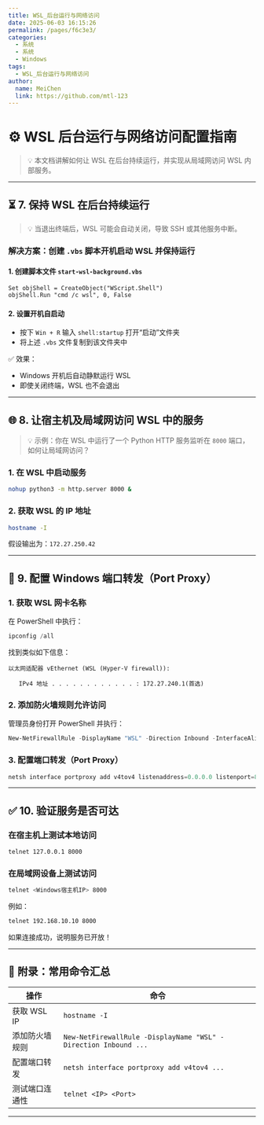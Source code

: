 ```yaml
---
title: WSL_后台运行与网络访问
date: 2025-06-03 16:15:26
permalink: /pages/f6c3e3/
categories:
  - 系统
  - 系统
  - Windows
tags:
  - WSL_后台运行与网络访问
author:
  name: MeiChen
  link: https://github.com/mtl-123
---
```



# ⚙️ WSL 后台运行与网络访问配置指南

> 💡 本文档讲解如何让 WSL 在后台持续运行，并实现从局域网访问 WSL 内部服务。

---

## ⏳ 7. 保持 WSL 在后台持续运行

> 💡 当退出终端后，WSL 可能会自动关闭，导致 SSH 或其他服务中断。

### 解决方案：创建 `.vbs` 脚本开机启动 WSL 并保持运行

#### 1. 创建脚本文件 `start-wsl-background.vbs`

```vbs
Set objShell = CreateObject("WScript.Shell")
objShell.Run "cmd /c wsl", 0, False
```

#### 2. 设置开机自启动

- 按下 `Win + R` 输入 `shell:startup` 打开“启动”文件夹
- 将上述 `.vbs` 文件复制到该文件夹中

✅ 效果：

- Windows 开机后自动静默运行 WSL
- 即使关闭终端，WSL 也不会退出

---

## 🌐 8. 让宿主机及局域网访问 WSL 中的服务

> 💡 示例：你在 WSL 中运行了一个 Python HTTP 服务监听在 `8000` 端口，如何让局域网访问？

### 1. 在 WSL 中启动服务

```bash
nohup python3 -m http.server 8000 &
```

### 2. 获取 WSL 的 IP 地址

```bash
hostname -I
```

假设输出为：`172.27.250.42`

---

## 🔁 9. 配置 Windows 端口转发（Port Proxy）

### 1. 获取 WSL 网卡名称

在 PowerShell 中执行：

```powershell
ipconfig /all
```

找到类似如下信息：

```
以太网适配器 vEthernet (WSL (Hyper-V firewall)):

   IPv4 地址 . . . . . . . . . . . . : 172.27.240.1(首选)
```

### 2. 添加防火墙规则允许访问

管理员身份打开 PowerShell 并执行：

```powershell
New-NetFirewallRule -DisplayName "WSL" -Direction Inbound -InterfaceAlias "vEthernet (WSL (Hyper-V firewall))" -Action Allow
```

### 3. 配置端口转发（Port Proxy）

```powershell
netsh interface portproxy add v4tov4 listenaddress=0.0.0.0 listenport=8000 connectaddress=172.27.250.42 connectport=8000
```

---

## ✅ 10. 验证服务是否可达

### 在宿主机上测试本地访问

```bash
telnet 127.0.0.1 8000
```

### 在局域网设备上测试访问

```bash
telnet <Windows宿主机IP> 8000
```

例如：

```bash
telnet 192.168.10.10 8000
```

如果连接成功，说明服务已开放！

---

## 📎 附录：常用命令汇总

| 操作 | 命令 |
|------|------|
| 获取 WSL IP | `hostname -I` |
| 添加防火墙规则 | `New-NetFirewallRule -DisplayName "WSL" -Direction Inbound ...` |
| 配置端口转发 | `netsh interface portproxy add v4tov4 ...` |
| 测试端口连通性 | `telnet <IP> <Port>` |

---
